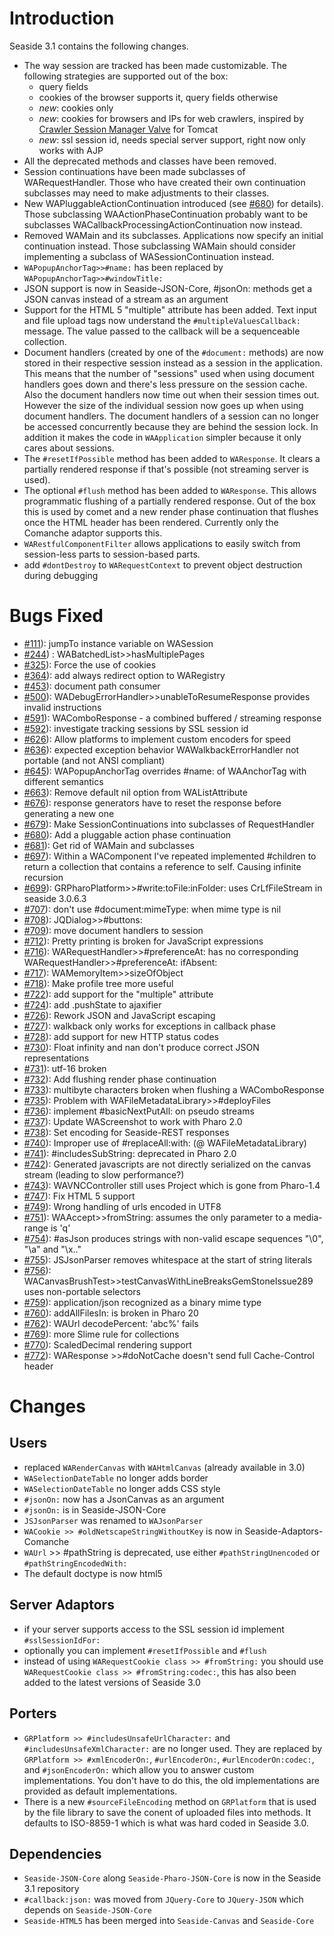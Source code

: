 # Introduction #
Seaside 3.1 contains the following changes.
  * The way session are tracked has been made customizable. The following strategies are supported out of the box:
    * query fields
    * cookies of the browser supports it, query fields otherwise
    * _new_: cookies only
    * _new_: cookies for browsers and IPs for web crawlers, inspired by [Crawler Session Manager Valve](http://www.tomcatexpert.com/blog/2011/05/18/crawler-session-manager-valve) for Tomcat
    * _new_: ssl session id, needs special server support, right now only works with AJP
  * All the deprecated methods and classes have been removed.
  * Session continuations have been made subclasses of WARequestHandler. Those who have created their own continuation subclasses may need to make adjustments to their classes.
  * New WAPluggableActionContinuation introduced (see [#680](https://github.com/SeasideSt/Seaside/issues/680)) for details). Those subclassing WAActionPhaseContinuation probably want to be subclasses WACallbackProcessingActionContinuation now instead.
  * Removed WAMain and its subclasses. Applications now specify an initial continuation instead. Those subclassing WAMain should consider implementing a subclass of WASessionContinuation instead.
  * `WAPopupAnchorTag>>#name:` has been replaced by `WAPopupAnchorTag>>#windowTitle:`
  * JSON support is now in Seaside-JSON-Core, #jsonOn: methods get a JSON canvas instead of a stream as an argument
  * Support for the HTML 5 "multiple" attribute has been added. Text input and file upload tags now understand the `#multipleValuesCallback:` message. The value passed to the callback will be a sequenceable collection.
  * Document handlers (created by one of the `#document:` methods) are now stored in their respective session instead as a session in the application. This means that the number of "sessions" used when using document handlers goes down and there's less pressure on the session cache. Also the document handlers now time out when their session times out. However the size of the individual session now goes up when using document handlers. The document handlers of a session can no longer be accessed concurrently because they are behind the session lock. In addition it makes the code in `WAApplication` simpler because it only cares about sessions.
  * The `#resetIfPossible` method has been added to `WAResponse`. It clears a partially rendered response if that's possible (not streaming server is used).
  * The optional `#flush` method has been added to `WAResponse`. This allows programmatic flushing of a partially rendered response. Out of the box this is used by comet and a new render phase continuation that flushes once the HTML header has been rendered. Currently only the Comanche adaptor supports this.
  * `WARestfulComponentFilter` allows applications to easily switch from session-less parts to session-based parts.
  * add `#dontDestroy` to `WARequestContext` to prevent object destruction during debugging

# Bugs Fixed #
  * [#111](https://github.com/SeasideSt/Seaside/issues/111)): 	jumpTo instance variable on WASession
  * [#244](https://github.com/SeasideSt/Seaside/issues/244)) : 	WABatchedList>>hasMultiplePages
  * [#325](https://github.com/SeasideSt/Seaside/issues/325)):	Force the use of cookies
  * [#364](https://github.com/SeasideSt/Seaside/issues/364)): 	add always redirect option to WARegistry
  * [#453](https://github.com/SeasideSt/Seaside/issues/453)): 	document path consumer
  * [#500](https://github.com/SeasideSt/Seaside/issues/500)): 	WADebugErrorHandler>>unableToResumeResponse provides invalid instructions
  * [#591](https://github.com/SeasideSt/Seaside/issues/591)):	WAComboResponse - a combined buffered / streaming response
  * [#592](https://github.com/SeasideSt/Seaside/issues/592)):	investigate tracking sessions by SSL session id
  * [#626](https://github.com/SeasideSt/Seaside/issues/626)): 	Allow platforms to implement custom encoders for speed
  * [#636](https://github.com/SeasideSt/Seaside/issues/636)): 	expected exception behavior WAWalkbackErrorHandler not portable (and not ANSI compliant)
  * [#645](https://github.com/SeasideSt/Seaside/issues/645)): 	WAPopupAnchorTag overrides #name: of WAAnchorTag with different semantics
  * [#663](https://github.com/SeasideSt/Seaside/issues/663)): 	Remove default nil option from WAListAttribute
  * [#676](https://github.com/SeasideSt/Seaside/issues/676)): 	response generators have to reset the response before generating a new one
  * [#679](https://github.com/SeasideSt/Seaside/issues/679)):   Make SessionContinuations into subclasses of RequestHandler
  * [#680](https://github.com/SeasideSt/Seaside/issues/680)):   Add a pluggable action phase continuation
  * [#681](https://github.com/SeasideSt/Seaside/issues/681)):   Get rid of WAMain and subclasses
  * [#697](https://github.com/SeasideSt/Seaside/issues/697)):	Within a WAComponent I've repeated implemented #children to return a collection that contains a reference to self. Causing infinite recursion
  * [#699](https://github.com/SeasideSt/Seaside/issues/699)): 	GRPharoPlatform>>#write:toFile:inFolder: uses CrLfFileStream in seaside 3.0.6.3
  * [#707](https://github.com/SeasideSt/Seaside/issues/707)):	don't use #document:mimeType: when mime type is nil
  * [#708](https://github.com/SeasideSt/Seaside/issues/708)):	JQDialog>>#buttons:
  * [#709](https://github.com/SeasideSt/Seaside/issues/709)):	move document handlers to session
  * [#712](https://github.com/SeasideSt/Seaside/issues/712)):	Pretty printing is broken for JavaScript expressions
  * [#716](https://github.com/SeasideSt/Seaside/issues/716)):	WARequestHandler>>#preferenceAt: has no corresponding WARequestHandler>>#preferenceAt: ifAbsent:
  * [#717](https://github.com/SeasideSt/Seaside/issues/717)): 	WAMemoryItem>>sizeOfObject
  * [#718](https://github.com/SeasideSt/Seaside/issues/718)): 	Make profile tree more useful
  * [#722](https://github.com/SeasideSt/Seaside/issues/722)): 	add support for the "multiple" attribute
  * [#724](https://github.com/SeasideSt/Seaside/issues/724)):	add .pushState to ajaxifier
  * [#726](https://github.com/SeasideSt/Seaside/issues/726)): 	Rework JSON and JavaScript escaping
  * [#727](https://github.com/SeasideSt/Seaside/issues/727)): 	walkback only works for exceptions in callback phase
  * [#728](https://github.com/SeasideSt/Seaside/issues/728)): 	add support for new HTTP status codes
  * [#730](https://github.com/SeasideSt/Seaside/issues/730)): 	Float infinity and nan don't produce correct JSON representations
  * [#731](https://github.com/SeasideSt/Seaside/issues/731)): 	utf-16 broken
  * [#732](https://github.com/SeasideSt/Seaside/issues/732)): 	Add flushing render phase continuation
  * [#733](https://github.com/SeasideSt/Seaside/issues/733)): 	multibyte characters broken when flushing a WAComboResponse
  * [#735](https://github.com/SeasideSt/Seaside/issues/735)):	Problem with WAFileMetadataLibrary>>#deployFiles
  * [#736](https://github.com/SeasideSt/Seaside/issues/736)): 	implement #basicNextPutAll: on pseudo streams
  * [#737](https://github.com/SeasideSt/Seaside/issues/737)): 	Update WAScreenshot to work with Pharo 2.0
  * [#738](https://github.com/SeasideSt/Seaside/issues/738)): 	Set encoding for Seaside-REST responses
  * [#740](https://github.com/SeasideSt/Seaside/issues/740)):	Improper use of #replaceAll:with: (@ WAFileMetadataLibrary)
  * [#741](https://github.com/SeasideSt/Seaside/issues/741)): 	#includesSubString: deprecated in Pharo 2.0
  * [#742](https://github.com/SeasideSt/Seaside/issues/742)): 	Generated javascripts are not directly serialized on the canvas stream (leading to slow performance?)
  * [#743](https://github.com/SeasideSt/Seaside/issues/743)): 	WAVNCController still uses Project which is gone from Pharo-1.4
  * [#747](https://github.com/SeasideSt/Seaside/issues/747)): 	Fix HTML 5 support
  * [#749](https://github.com/SeasideSt/Seaside/issues/749)): 	Wrong handling of urls encoded in UTF8
  * [#751](https://github.com/SeasideSt/Seaside/issues/751)):	WAAccept>>fromString: assumes the only parameter to a media-range is 'q'
  * [#754](https://github.com/SeasideSt/Seaside/issues/754)):	#asJson produces strings with non-valid escape sequences "\0", "\a" and "\x.."
  * [#755](https://github.com/SeasideSt/Seaside/issues/755)):	JSJsonParser removes whitespace at the start of string literals
  * [#756](https://github.com/SeasideSt/Seaside/issues/756)): 	WACanvasBrushTest>>testCanvasWithLineBreaksGemStoneIssue289 uses non-portable selectors
  * [#759](https://github.com/SeasideSt/Seaside/issues/759)): 	application/json recognized as a binary mime type
  * [#760](https://github.com/SeasideSt/Seaside/issues/760)): 	addAllFilesIn: is broken in Pharo 20
  * [#762](https://github.com/SeasideSt/Seaside/issues/762)): 	WAUrl decodePercent: 'abc%' fails
  * [#769](https://github.com/SeasideSt/Seaside/issues/769)): 	more Slime rule for collections
  * [#770](https://github.com/SeasideSt/Seaside/issues/770)): 	ScaledDecimal rendering support
  * [#772](https://github.com/SeasideSt/Seaside/issues/772)): 	WAResponse >>#doNotCache doesn't send full Cache-Control header

# Changes #
## Users ##
  * replaced `WARenderCanvas` with `WAHtmlCanvas` (already available in 3.0)
  * `WASelectionDateTable` no longer adds border
  * `WASelectionDateTable` no longer adds CSS style
  * `#jsonOn:` now has a JsonCanvas as an argument
  * `#jsonOn:` is in Seaside-JSON-Core
  * `JSJsonParser` was renamed to `WAJsonParser`
  * `WACookie >> #oldNetscapeStringWithoutKey` is now in Seaside-Adaptors-Comanche
  * `WAUrl` >> #pathString is deprecated, use either `#pathStringUnencoded` or `#pathStringEncodedWith:`
  * The default doctype is now html5

## Server Adaptors ##
  * if your server supports access to the SSL session id implement `#sslSessionIdFor:`
  * optionally you can implement `#resetIfPossible` and `#flush`
  * instead of using `WARequestCookie class >> #fromString:` you should use `WARequestCookie class >> #fromString:codec:`, this has also been added to the latest versions of Seaside 3.0

## Porters ##
  * `GRPlatform >> #includesUnsafeUrlCharacter:` and `#includesUnsafeXmlCharacter:` are no longer used. They are replaced by `GRPlatform >> #xmlEncoderOn:`, `#urlEncoderOn:`, `#urlEncoderOn:codec:`, and `#jsonEncoderOn:` which allow you to answer custom implementations. You don't have to do this, the old implementations are provided as default implementations.
  * There is a new `#sourceFileEncoding` method on `GRPlatform` that is used by the file library to save the conent of uploaded files into methods. It defaults to ISO-8859-1 which is what was hard coded in Seaside 3.0.

## Dependencies ##
  * `Seaside-JSON-Core` along `Seaside-Pharo-JSON-Core` is now in the Seaside 3.1 repository
  * `#callback:json:` was moved from `JQuery-Core` to `JQuery-JSON` which depends on `Seaside-JSON-Core`
  * `Seaside-HTML5` has been merged into `Seaside-Canvas` and `Seaside-Core`
